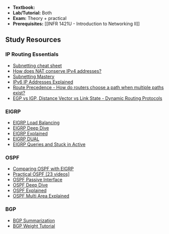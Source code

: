 - **Textbook:** 
- **Lab/Tutorial:** Both
- **Exam:** Theory + practical
- **Prerequisites:** [[INFR 1421U - Introduction to Networking II]]
## Study Resources
### IP Routing Essentials
- [Subnetting cheat sheet](https://nsrc.org/workshops/2009/summer/presentations/day3/subnetting.pdf)
- [How does NAT conserve IPv4 addresses?](https://www.youtube.com/watch?v=BgtORKB0lls)
- [Subnetting Mastery](https://www.youtube.com/watch?v=Q4MArJTbUwk)
- [IPv6 IP Addresses Explained](https://www.youtube.com/watch?v=irhS0ASkvy8) 
- [Route Precedence - How do routers choose a path when multiple paths exist?](https://www.youtube.com/watch?v=PDcwijVC4XE)
- [EGP vs IGP, Distance Vector vs Link State - Dynamic Routing Protocols](https://www.youtube.com/watch?v=KjNYEzEBRD8)

### EIGRP
- [EIGRP Load Balancing](https://www.youtube.com/watch?v=H3Wg-6c_P0U)
- [EIGRP Deep Dive](https://www.youtube.com/watch?v=e5qYqNX6f0k)
- [EIGRP Explained](https://www.youtube.com/watch?v=QyymlFWDEgM)
- [EIGRP DUAL](https://www.youtube.com/watch?v=7OCNNwpryPI)
- [EIGRP Queries and Stuck in Active](https://www.youtube.com/watch?v=KVBmTM-Mu8o)

### OSPF
- [Comparing OSPF with EIGRP](https://www.youtube.com/watch?v=ty37POOCLRw)
- [Practical OSPF [23 videos]](https://www.youtube.com/playlist?list=PLIFyRwBY_4bSkwy0-im5ERL-_CeBxEdx3)
- [OSPF Passive Interface](https://www.youtube.com/watch?v=voSnIxwHTio)
- [OSPF Deep Dive](https://www.youtube.com/watch?v=b6RIqXo_qvA)
- [OSPF Explained](https://www.youtube.com/watch?v=kfvJ8QVJscc)
- [OSPF Multi Area Explained](https://www.youtube.com/watch?v=PIMnj2oqYIo)

### BGP
- [BGP Summarization](https://www.youtube.com/watch?v=EN3Cgi6JrhQ)
- [BGP Weight Tutorial](https://www.youtube.com/watch?v=G0nxChZE8eo)
